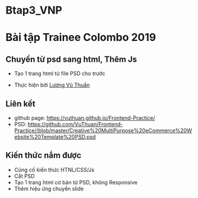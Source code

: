# Btap3_VNP
# Bài tập Trainee Colombo 2019
## Chuyển từ psd sang html, Thêm Js
 * Tạo 1 trang html từ file PSD cho trước

 * Thực hiện bởi [Lương Vũ Thuần](https://github.com/VuThuan)

## Liên kết
 * github page: https://vuthuan.github.io/Frontend-Practice/
 * PSD: https://github.com/VuThuan/Frontend-Practice//blob/master/Creative%20MultiPurpose%20eCommerce%20Website%20Template%20PSD.psd
## Kiến thức nắm được
 * Củng cố kiến thức HTNL/CSS/Js
 * Cắt PSD
 * Tạo 1 trang html cơ bản từ PSD, không Responsive
 * Thêm hiệu ứng chuyển slide 
